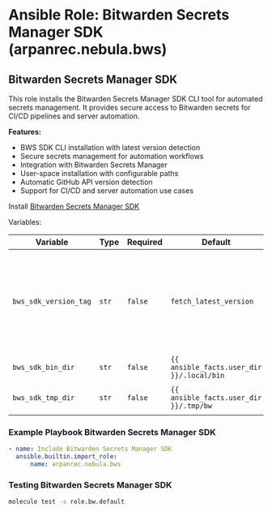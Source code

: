 # Ansible Role: Bitwarden Secrets Manager SDK (arpanrec.nebula.bws)

## Bitwarden Secrets Manager SDK

This role installs the Bitwarden Secrets Manager SDK CLI tool for automated secrets management. It provides secure access to Bitwarden secrets for CI/CD pipelines and server automation.

**Features:**

- BWS SDK CLI installation with latest version detection
- Secure secrets management for automation workflows
- Integration with Bitwarden Secrets Manager
- User-space installation with configurable paths
- Automatic GitHub API version detection
- Support for CI/CD and server automation use cases

Install [Bitwarden Secrets Manager SDK](https://bitwarden.com/help/secrets-manager-sdk/)

Variables:

| Variable              | Type  | Required | Default                                   | Example      | Description                                                                                                                                                                                                                                                                                                                                                    |
| --------------------- | ----- | -------- | ----------------------------------------- | ------------ | -------------------------------------------------------------------------------------------------------------------------------------------------------------------------------------------------------------------------------------------------------------------------------------------------------------------------------------------------------------- |
| `bws_sdk_version_tag` | `str` | `false`  | `fetch_latest_version`                    | `bws-v1.0.0` | Version of [Bitwarden BWS SDK ClI](https://github.com/bitwarden/sdk/releases). Like [bws-v1.0.0](https://github.com/bitwarden/sdk/releases/tag/bws-v1.0.0). Default Get latest release name from [github](https://api.github.com/repos/bitwarden/sdk/releases/latest). If set to `fetch_latest_version`, it will fetch the latest release from the github api. |
| `bws_sdk_bin_dir`     | `str` | `false`  | `{{ ansible_facts.user_dir }}/.local/bin` | -            | Directory to install BWS                                                                                                                                                                                                                                                                                                                                       |
| `bws_sdk_tmp_dir`     | `str` | `false`  | `{{ ansible_facts.user_dir }}/.tmp/bw`    | -            | Directory to temporary download BWS.                                                                                                                                                                                                                                                                                                                           |

### Example Playbook Bitwarden Secrets Manager SDK

```yaml
- name: Include Bitwarden Secrets Manager SDK
  ansible.builtin.import_role:
      name: arpanrec.nebula.bws
```

### Testing Bitwarden Secrets Manager SDK

```bash
molecule test -s role.bw.default
```
